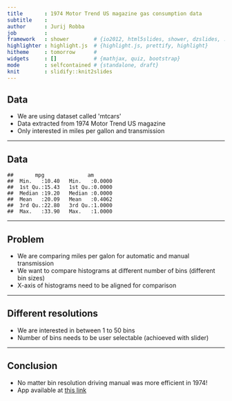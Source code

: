 ```yaml
---
title       : 1974 Motor Trend US magazine gas consumption data
subtitle    : 
author      : Jurij Robba
job         : 
framework   : shower        # {io2012, html5slides, shower, dzslides, ...}
highlighter : highlight.js  # {highlight.js, prettify, highlight}
hitheme     : tomorrow      # 
widgets     : []            # {mathjax, quiz, bootstrap}
mode        : selfcontained # {standalone, draft}
knit        : slidify::knit2slides
---
```


## Data

 * We are using dataset called 'mtcars'
 * Data extracted from 1974 Motor Trend US magazine
 * Only interested in miles per gallon and transmission

---

## Data


```
##       mpg              am        
##  Min.   :10.40   Min.   :0.0000  
##  1st Qu.:15.43   1st Qu.:0.0000  
##  Median :19.20   Median :0.0000  
##  Mean   :20.09   Mean   :0.4062  
##  3rd Qu.:22.80   3rd Qu.:1.0000  
##  Max.   :33.90   Max.   :1.0000
```

---

## Problem

 * We are comparing miles per galon for automatic and manual transmission
 * We want to compare histograms at different number of bins (different bin sizes)
 * X-axis of histograms need to be aligned for comparison

---

## Different resolutions

 * We are interested in between 1 to 50 bins
 * Number of bins needs to be user selectable (achioeved with slider)

---

## Conclusion

 * No matter bin resolution driving manual was more efficient in 1974!
 * App available at [this link](https://jurijrobba.shinyapps.io/manual_vs_automatic/)
